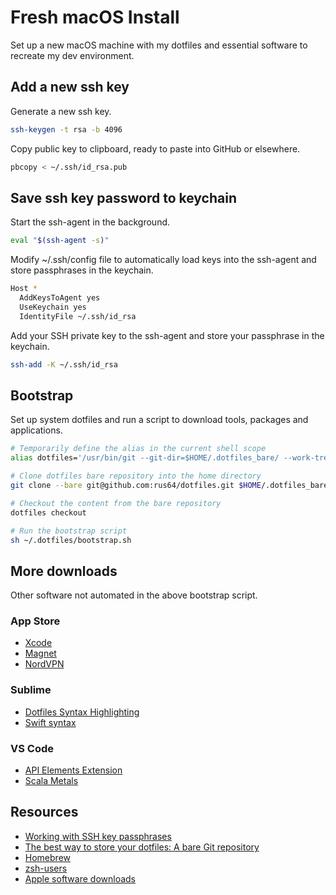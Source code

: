 # Fresh macOS Install

Set up a new macOS machine with my dotfiles and essential software to recreate my dev environment.

## Add a new ssh key

Generate a new ssh key.
```sh
ssh-keygen -t rsa -b 4096
```

Copy public key to clipboard, ready to paste into GitHub or elsewhere.
```sh
pbcopy < ~/.ssh/id_rsa.pub
```

## Save ssh key password to keychain

Start the ssh-agent in the background.
```sh
eval "$(ssh-agent -s)"
```

Modify ~/.ssh/config file to automatically load keys into the ssh-agent and store passphrases in the keychain.
```sh
Host *
  AddKeysToAgent yes
  UseKeychain yes
  IdentityFile ~/.ssh/id_rsa
```

Add your SSH private key to the ssh-agent and store your passphrase in the keychain.
```sh
ssh-add -K ~/.ssh/id_rsa
```


## Bootstrap

Set up system dotfiles and run a script to download tools, packages and applications.

```sh
# Temporarily define the alias in the current shell scope
alias dotfiles='/usr/bin/git --git-dir=$HOME/.dotfiles_bare/ --work-tree=$HOME'

# Clone dotfiles bare repository into the home directory
git clone --bare git@github.com:rus64/dotfiles.git $HOME/.dotfiles_bare

# Checkout the content from the bare repository
dotfiles checkout

# Run the bootstrap script
sh ~/.dotfiles/bootstrap.sh
```

## More downloads

Other software not automated in the above bootstrap script.

### App Store
* [Xcode](https://apps.apple.com/gb/app/xcode/id497799835?mt=12)
* [Magnet](https://apps.apple.com/gb/app/magnet/id441258766?mt=12)
* [NordVPN](https://apps.apple.com/gb/app/nordvpn-ike-unlimited-vpn/id1116599239?mt=12)

### Sublime
* [Dotfiles Syntax Highlighting](https://packagecontrol.io/packages/Dotfiles%20Syntax%20Highlighting)
* [Swift syntax](https://packagecontrol.io/packages/Swift)

### VS Code
* [API Elements Extension](https://marketplace.visualstudio.com/items?itemName=vncz.vscode-apielements)
* [Scala Metals](https://marketplace.visualstudio.com/items?itemName=scalameta.metals)


## Resources
* [Working with SSH key passphrases](https://help.github.com/en/articles/working-with-ssh-key-passphrases)
* [The best way to store your dotfiles: A bare Git repository](https://developer.atlassian.com/blog/2016/02/best-way-to-store-dotfiles-git-bare-repo/)
* [Homebrew](https://brew.sh)
* [zsh-users](https://github.com/zsh-users)
* [Apple software downloads](https://developer.apple.com/download/release/)